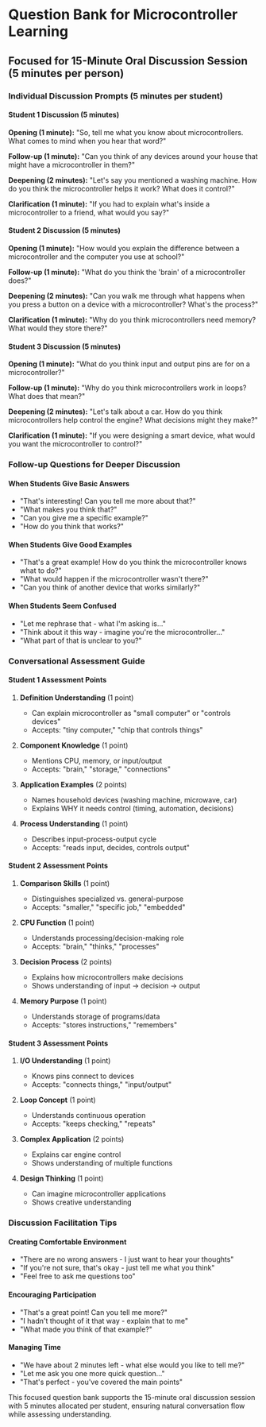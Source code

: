 # Question Bank for Microcontroller Learning
## Focused for 15-Minute Oral Discussion Session (5 minutes per person)

### Individual Discussion Prompts (5 minutes per student)

#### Student 1 Discussion (5 minutes)

**Opening (1 minute):**
"So, tell me what you know about microcontrollers. What comes to mind when you hear that word?"

**Follow-up (1 minute):**
"Can you think of any devices around your house that might have a microcontroller in them?"

**Deepening (2 minutes):**
"Let's say you mentioned a washing machine. How do you think the microcontroller helps it work? What does it control?"

**Clarification (1 minute):**
"If you had to explain what's inside a microcontroller to a friend, what would you say?"

#### Student 2 Discussion (5 minutes)

**Opening (1 minute):**
"How would you explain the difference between a microcontroller and the computer you use at school?"

**Follow-up (1 minute):**
"What do you think the 'brain' of a microcontroller does?"

**Deepening (2 minutes):**
"Can you walk me through what happens when you press a button on a device with a microcontroller? What's the process?"

**Clarification (1 minute):**
"Why do you think microcontrollers need memory? What would they store there?"

#### Student 3 Discussion (5 minutes)

**Opening (1 minute):**
"What do you think input and output pins are for on a microcontroller?"

**Follow-up (1 minute):**
"Why do you think microcontrollers work in loops? What does that mean?"

**Deepening (2 minutes):**
"Let's talk about a car. How do you think microcontrollers help control the engine? What decisions might they make?"

**Clarification (1 minute):**
"If you were designing a smart device, what would you want the microcontroller to control?"

### Follow-up Questions for Deeper Discussion

#### When Students Give Basic Answers
- "That's interesting! Can you tell me more about that?"
- "What makes you think that?"
- "Can you give me a specific example?"
- "How do you think that works?"

#### When Students Give Good Examples
- "That's a great example! How do you think the microcontroller knows what to do?"
- "What would happen if the microcontroller wasn't there?"
- "Can you think of another device that works similarly?"

#### When Students Seem Confused
- "Let me rephrase that - what I'm asking is..."
- "Think about it this way - imagine you're the microcontroller..."
- "What part of that is unclear to you?"

### Conversational Assessment Guide

#### Student 1 Assessment Points
1. **Definition Understanding** (1 point)
   - Can explain microcontroller as "small computer" or "controls devices"
   - Accepts: "tiny computer," "chip that controls things"

2. **Component Knowledge** (1 point)
   - Mentions CPU, memory, or input/output
   - Accepts: "brain," "storage," "connections"

3. **Application Examples** (2 points)
   - Names household devices (washing machine, microwave, car)
   - Explains WHY it needs control (timing, automation, decisions)

4. **Process Understanding** (1 point)
   - Describes input-process-output cycle
   - Accepts: "reads input, decides, controls output"

#### Student 2 Assessment Points
1. **Comparison Skills** (1 point)
   - Distinguishes specialized vs. general-purpose
   - Accepts: "smaller," "specific job," "embedded"

2. **CPU Function** (1 point)
   - Understands processing/decision-making role
   - Accepts: "brain," "thinks," "processes"

3. **Decision Process** (2 points)
   - Explains how microcontrollers make decisions
   - Shows understanding of input → decision → output

4. **Memory Purpose** (1 point)
   - Understands storage of programs/data
   - Accepts: "stores instructions," "remembers"

#### Student 3 Assessment Points
1. **I/O Understanding** (1 point)
   - Knows pins connect to devices
   - Accepts: "connects things," "input/output"

2. **Loop Concept** (1 point)
   - Understands continuous operation
   - Accepts: "keeps checking," "repeats"

3. **Complex Application** (2 points)
   - Explains car engine control
   - Shows understanding of multiple functions

4. **Design Thinking** (1 point)
   - Can imagine microcontroller applications
   - Shows creative understanding

### Discussion Facilitation Tips

#### Creating Comfortable Environment
- "There are no wrong answers - I just want to hear your thoughts"
- "If you're not sure, that's okay - just tell me what you think"
- "Feel free to ask me questions too"

#### Encouraging Participation
- "That's a great point! Can you tell me more?"
- "I hadn't thought of it that way - explain that to me"
- "What made you think of that example?"

#### Managing Time
- "We have about 2 minutes left - what else would you like to tell me?"
- "Let me ask you one more quick question..."
- "That's perfect - you've covered the main points"

This focused question bank supports the 15-minute oral discussion session with 5 minutes allocated per student, ensuring natural conversation flow while assessing understanding.
